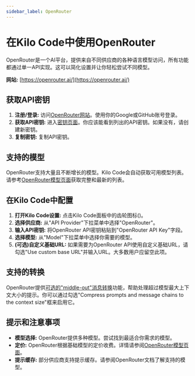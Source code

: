 ```yaml
---
sidebar_label: OpenRouter
---
```


# 在Kilo Code中使用OpenRouter

OpenRouter是一个AI平台，提供来自不同供应商的各种语言模型访问，所有功能都通过单一API实现。这可以简化设置并让你轻松尝试不同模型。

**网站:** [https://openrouter.ai/](https://openrouter.ai/)

## 获取API密钥

1. **注册/登录:** 访问[OpenRouter网站](https://openrouter.ai/)。使用你的Google或GitHub账号登录。
2. **获取API密钥:** 进入[密钥页面](https://openrouter.ai/keys)。你应该能看到列出的API密钥。如果没有，请创建新密钥。
3. **复制密钥:** 复制API密钥。

## 支持的模型

OpenRouter支持大量且不断增长的模型。Kilo Code会自动获取可用模型列表。请参考[OpenRouter模型页面](https://openrouter.ai/models)获取完整和最新的列表。

## 在Kilo Code中配置

1. **打开Kilo Code设置:** 点击Kilo Code面板中的齿轮图标(<Codicon name="gear" />)。
2. **选择供应商:** 从"API Provider"下拉菜单中选择"OpenRouter"。
3. **输入API密钥:** 将OpenRouter API密钥粘贴到"OpenRouter API Key"字段。
4. **选择模型:** 从"Model"下拉菜单中选择你需要的模型。
5. **(可选)自定义基础URL:** 如果需要为OpenRouter API使用自定义基础URL，请勾选"Use custom base URL"并输入URL。大多数用户应留空此项。

## 支持的转换

OpenRouter提供[可选的"middle-out"消息转换](https://openrouter.ai/docs/features/message-transforms)功能，帮助处理超过模型最大上下文大小的提示。你可以通过勾选"Compress prompts and message chains to the context size"框来启用它。

## 提示和注意事项

* **模型选择:** OpenRouter提供多种模型。尝试找到最适合你需求的模型。
* **定价:** OpenRouter根据基础模型的定价收费。详情请参阅[OpenRouter模型页面](https://openrouter.ai/models)。
* **提示缓存:** 部分供应商支持提示缓存。请参阅OpenRouter文档了解支持的模型。